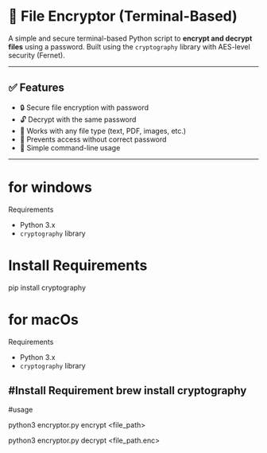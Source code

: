 
# 🔐 File Encryptor (Terminal-Based)

A simple and secure terminal-based Python script to **encrypt and decrypt files** using a password. Built using the `cryptography` library with AES-level security (Fernet).

---------------------------------------------------------------------------------------------------------------------------------------------

## ✅ Features

- 🔒 Secure file encryption with password
- 🔓 Decrypt with the same password
- 📂 Works with any file type (text, PDF, images, etc.)
- 🚫 Prevents access without correct password
- 🧠 Simple command-line usage

---------------------------------------------------------------------------------------------------------------------------------------------
# for windows 
Requirements
- Python 3.x
- `cryptography` library
# Install Requirements
pip install cryptography
# for macOs
Requirements

- Python 3.x
- `cryptography` library

#Install Requirement
brew install cryptography
---------------------------------------------------------------------------------------------------------------------------------------------
#usage

python3 encryptor.py encrypt <file_path> <password>

python3 encryptor.py decrypt <file_path.enc> <password>

